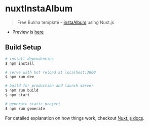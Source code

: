 # nuxtInstaAlbum

> Free Bulma template - [instaAlbum](https://github.com/dansup/bulma-templates/blob/master/templates/instaAlbum.html) using Nuxt.js 
  - Preview is [here](https://bulmatemplates.github.io/bulma-templates/templates/instaAlbum.html)

## Build Setup

``` bash
# install dependencies
$ npm install

# serve with hot reload at localhost:3000
$ npm run dev

# build for production and launch server
$ npm run build
$ npm start

# generate static project
$ npm run generate
```

For detailed explanation on how things work, checkout [Nuxt.js docs](https://nuxtjs.org).
